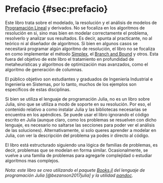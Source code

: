 # Prefacio {#sec:prefacio}

Este libro trata sobre el modelado, la resolución y el análisis de modelos de [Programación Lineal]() y derivados. No se focaliza en los algoritmos de resolución en si, sino mas bien en modelar correctamente el problema, resolverlo y analizar sus resultados. Es decir, apunta al practicante, no al teórico ni al diseñador de algoritmos. Si bien en algunos casos se necesitará programar algún algoritmo de resolución, el libro no se focaliza en como implementar el método [Simplex](), el [Branch and Bound]() y otros. Esta fuera del objetivo de este libro el tratamiento en profundidad de metaheurísticas y algoritmos de optimización mas avanzados, como el algoritmo de generación de columnas.

El público objetivo son estudiantes y graduados de Ingeniería Industrial e Ingeniería en Sistemas, por lo tanto, muchos de los ejemplos son específicos de estas disciplinas.

Si bien se utiliza el lenguaje de programación Julia, no es un libro sobre Julia, sino que se utiliza a modo de soporte en su resolución. Por eso, el contenido relativo a como instalar Julia y las bibliotecas necesarias se encuentra en los apéndices. Se puede usar el libro ignorando el código escrito en Julia (aunque claro, como los problemas se resuelven con dicho lenguaje, es necesario no saltarse las secciones para poder ver el análisis de las soluciones). Alternativamente, si solo queres aprender a modelar en Julia, con ver la descripción del problema ya podes ir directo al código.

El libro está estructurado siguiendo una lógica de familias de problemas, es decir, problemas que se modelan en forma similar. Ocasionalmente, se vuelve a una familia de problemas para agregarle complejidad o estudiar algoritmos mas complejos.

_Nota: este libro se creo utilizando el paquete [Books.jl](https://books.huijzer.xyz) del lenguaje de programación Julia [@bezanson2017julia] y la utilidad [pandoc](https://github.com/jgm/pandoc)._
